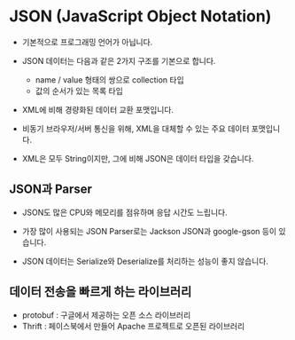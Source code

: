 # JSON (JavaScript Object Notation)
* 기본적으로 프로그래밍 언어가 아닙니다.

* JSON 데이터는 다음과 같은 2가지 구조를 기본으로 합니다.
    * name / value 형태의 쌍으로 collection 타입
    * 값의 순서가 있는 목록 타입
    
* XML에 비해 경량화된 데이터 교환 포맷입니다.

* 비동기 브라우저/서버 통신을 위해, XML을 대체할 수 있는 주요 데이터 포맷입니다.

* XML은 모두 String이지만, 그에 비해 JSON은 데이터 타입을 갖습니다.

## JSON과 Parser
* JSON도 많은 CPU와 메모리를 점유하며 응답 시간도 느립니다.

* 가장 많이 사용되는 JSON Parser로는 Jackson JSON과 google-gson 등이 있습니다.

* JSON 데이터는 Serialize와 Deserialize를 처리하는 성능이 좋지 않습니다.

## 데이터 전송을 빠르게 하는 라이브러리
* protobuf : 구글에서 제공하는 오픈 소스 라이브러리
* Thrift : 페이스북에서 만들어 Apache 프로젝트로 오픈된 라이브러리
